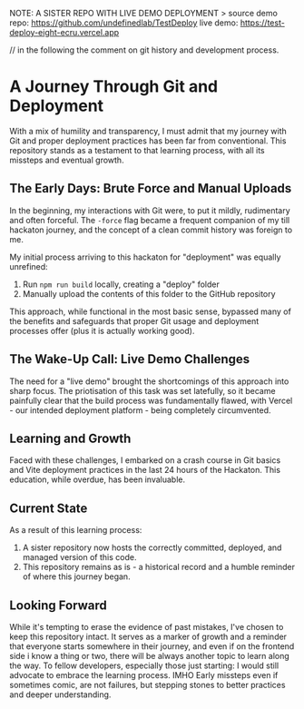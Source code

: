 NOTE: A SISTER REPO WITH LIVE DEMO DEPLOYMENT >
source demo repo: https://github.com/undefinedlab/TestDeploy
live demo: https://test-deploy-eight-ecru.vercel.app

// in the following the comment on git history and development process.


# A Journey Through Git and Deployment
With a mix of humility and transparency, I must admit that my journey with Git and proper deployment practices has been far from conventional. This repository stands as a testament to that learning process, with all its missteps and eventual growth.



## The Early Days: Brute Force and Manual Uploads
In the beginning, my interactions with Git were, to put it mildly, rudimentary and often forceful. The `-force` flag became a frequent companion of my till hackaton journey, and the concept of a clean commit history was foreign to me. 

My initial process arriving to this hackaton for "deployment" was equally unrefined:
1. Run `npm run build` locally, creating a "deploy" folder
2. Manually upload the contents of this folder to the GitHub repository

This approach, while functional in the most basic sense, bypassed many of the benefits and safeguards that proper Git usage and deployment processes offer (plus it is actually working good).



## The Wake-Up Call: Live Demo Challenges
The need for a "live demo" brought the shortcomings of this approach into sharp focus. The priotisation of this task was set latefully, so it became painfully clear that the build process was fundamentally flawed, with Vercel - our intended deployment platform - being completely circumvented.



## Learning and Growth
Faced with these challenges, I embarked on a crash course in Git basics and Vite deployment practices in the last 24 hours of the Hackaton. This education, while overdue, has been invaluable.



## Current State
As a result of this learning process:
1. A sister repository now hosts the correctly committed, deployed, and managed version of this code.
2. This repository remains as is - a historical record and a humble reminder of where this journey began.



## Looking Forward
While it's tempting to erase the evidence of past mistakes, I've chosen to keep this repository intact. It serves as a marker of growth and a reminder that everyone starts somewhere in their journey, and even if on the frontend side i know a thing or two, there will be always another topic to learn along the way. To fellow developers, especially those just starting: I would still advocate to embrace the learning process. IMHO Early missteps even if sometimes comic, are not failures, but stepping stones to better practices and deeper understanding.
